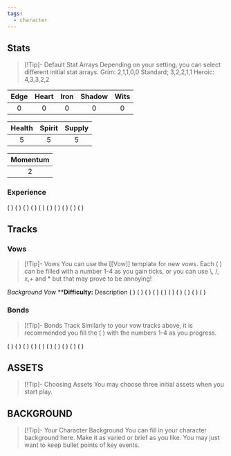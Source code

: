 ```yaml
---
tags:
  - character
---
```

## Stats

> [!Tip]- Default Stat Arrays
> Depending on your setting, you can select different initial stat arrays.
> Grim: 2,1,1,0,0
> Standard; 3,2,2,1,1
> Heroic: 4,3,3,2,2

| Edge | Heart | Iron | Shadow | Wits |
|:----:|:-----:|:----:|:------:|:----:|
|  0   |   0   |  0   |   0    |  0   |

| Health | Spirit | Supply |
|:------:|:------:|:------:|
|   5    |   5    |   5    |

| Momentum |
|:--------:|
| 2        |

### Experience 
( ) ( ) ( ) ( ) ( ) ( ) ( ) ( ) ( ) ( )

## Tracks

### Vows

> [!Tip]- Vows
> You can use the [[Vow]] template for new vows. Each ( ) can be filled with a number 1-4 as you gain 
> ticks, or you can use \\, /, x,+ and * but that may prove to be annoying!

*Background Vow* ****Difficulty:** Description
( ) ( ) ( ) ( ) ( ) ( ) ( ) ( ) ( ) ( )

### Bonds

> [!Tip]- Bonds Track
> Similarly to your vow tracks above, it is recommended you fill the ( ) with the numbers 1-4 as you progress.

( ) ( ) ( ) ( ) ( ) ( ) ( ) ( ) ( ) ( )

## ASSETS

> [!Tip]- Choosing Assets
> You may choose three initial assets when you start play.


## BACKGROUND

> [!Tip]- Your Character Background
> You can fill in your character background here. Make it as varied or brief as you like. You may just 
> want to keep bullet points of key events.